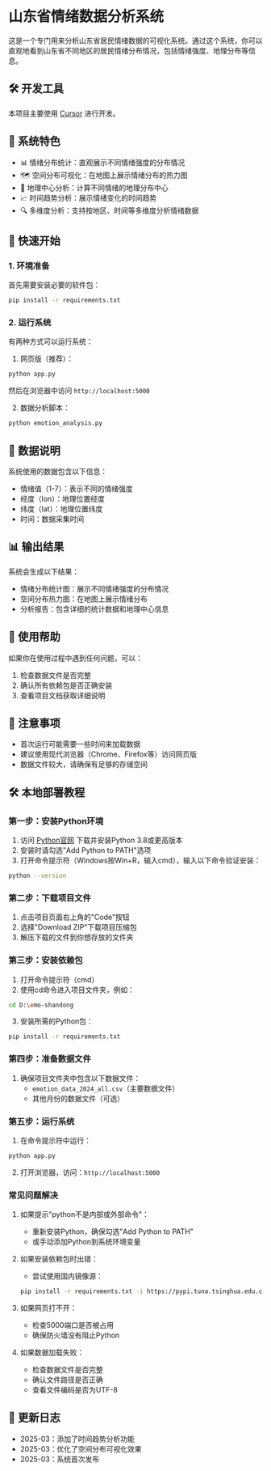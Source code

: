 # 山东省情绪数据分析系统

这是一个专门用来分析山东省居民情绪数据的可视化系统。通过这个系统，你可以直观地看到山东省不同地区的居民情绪分布情况，包括情绪强度、地理分布等信息。

## 🛠️ 开发工具

本项目主要使用 [Cursor](https://cursor.sh) 进行开发。

## 🌟 系统特色

- 📊 情绪分布统计：直观展示不同情绪强度的分布情况
- 🗺️ 空间分布可视化：在地图上展示情绪分布的热力图
- 📍 地理中心分析：计算不同情绪的地理分布中心
- 📈 时间趋势分析：展示情绪变化的时间趋势
- 🔍 多维度分析：支持按地区、时间等多维度分析情绪数据

## 🚀 快速开始

### 1. 环境准备

首先需要安装必要的软件包：

```bash
pip install -r requirements.txt
```

### 2. 运行系统

有两种方式可以运行系统：

1. 网页版（推荐）：
```bash
python app.py
```
然后在浏览器中访问 `http://localhost:5000`

2. 数据分析脚本：
```bash
python emotion_analysis.py
```

## 📁 数据说明

系统使用的数据包含以下信息：
- 情绪值（1-7）：表示不同的情绪强度
- 经度（lon）：地理位置经度
- 纬度（lat）：地理位置纬度
- 时间：数据采集时间

## 📊 输出结果

系统会生成以下结果：
- 情绪分布统计图：展示不同情绪强度的分布情况
- 空间分布热力图：在地图上展示情绪分布
- 分析报告：包含详细的统计数据和地理中心信息

## 🤝 使用帮助

如果你在使用过程中遇到任何问题，可以：
1. 检查数据文件是否完整
2. 确认所有依赖包是否正确安装
3. 查看项目文档获取详细说明

## 📝 注意事项

- 首次运行可能需要一些时间来加载数据
- 建议使用现代浏览器（Chrome、Firefox等）访问网页版
- 数据文件较大，请确保有足够的存储空间

## 🛠️ 本地部署教程

### 第一步：安装Python环境

1. 访问 [Python官网](https://www.python.org/downloads/) 下载并安装Python 3.8或更高版本
2. 安装时请勾选"Add Python to PATH"选项
3. 打开命令提示符（Windows按Win+R，输入cmd），输入以下命令验证安装：
```bash
python --version
```

### 第二步：下载项目文件

1. 点击项目页面右上角的"Code"按钮
2. 选择"Download ZIP"下载项目压缩包
3. 解压下载的文件到你想存放的文件夹

### 第三步：安装依赖包

1. 打开命令提示符（cmd）
2. 使用cd命令进入项目文件夹，例如：
```bash
cd D:\emo-shandong
```
3. 安装所需的Python包：
```bash
pip install -r requirements.txt
```

### 第四步：准备数据文件

1. 确保项目文件夹中包含以下数据文件：
   - `emotion_data_2024_all.csv`（主要数据文件）
   - 其他月份的数据文件（可选）

### 第五步：运行系统

1. 在命令提示符中运行：
```bash
python app.py
```
2. 打开浏览器，访问：`http://localhost:5000`

### 常见问题解决

1. 如果提示"python不是内部或外部命令"：
   - 重新安装Python，确保勾选"Add Python to PATH"
   - 或手动添加Python到系统环境变量

2. 如果安装依赖包时出错：
   - 尝试使用国内镜像源：
   ```bash
   pip install -r requirements.txt -i https://pypi.tuna.tsinghua.edu.cn/simple
   ```

3. 如果网页打不开：
   - 检查5000端口是否被占用
   - 确保防火墙没有阻止Python

4. 如果数据加载失败：
   - 检查数据文件是否完整
   - 确认文件路径是否正确
   - 查看文件编码是否为UTF-8

## 🔄 更新日志

- 2025-03：添加了时间趋势分析功能
- 2025-03：优化了空间分布可视化效果
- 2025-03：系统首次发布 